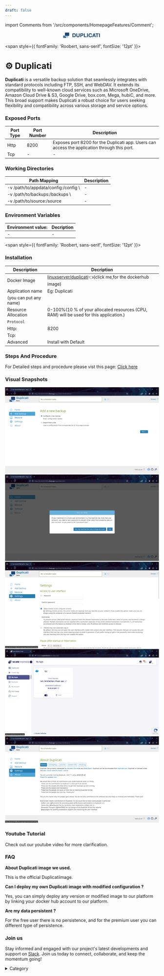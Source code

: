 ```yaml
---
draft: false
---
```

import Comments from '/src/components/HomepageFeatures/Comment';

<p align="center">
  <img src="/img/a3w.png" alt="Alt Text" width="25%"/>
</p> 


<span style={{ fontFamily: 'Roobert, sans-serif', fontSize: '12pt' }}>

# ⚙️ Duplicati

**Duplicati** is a versatile backup solution that seamlessly integrates with standard protocols including FTP, SSH, and WebDAV. It extends its compatibility to well-known cloud services such as Microsoft OneDrive, Amazon Cloud Drive & S3, Google Drive, box.com, Mega, hubiC, and more. This broad support makes Duplicati a robust choice for users seeking flexibility and compatibility across various storage and service options.


### Exposed Ports

| Port Type | Port Number | Description |
| --------- | ----------- | ----------- |
| Http      | 8200       | Exposes port 8200 for the Duplicati app. Users can access the  application through this port. |
| Tcp       | -           | -             |

### Working Directories

| Path Mapping                         | Description |
| ------------------------------------ | ----------- |
|-v /path/to/appdata/config:/config \     | - |
|-v /path/to/backups:/backups \     | - |
|-v /path/to/source:/source     | - |



### Environment Variables

|   **Environment value:**          | Decription                                                                                                               | 
| --------------------- | ------                                                                                                                   | 
|-       |  -                              |

</span>


<span style={{ fontFamily: 'Roobert, sans-serif', fontSize: '12pt' }}>

### Installation
|  Description          | Decription                                                                                                               | 
| --------------------- | ------                                                                                                                   | 
| Docker Image          |   [linuxserver/duplicati](https://hub.docker.com/r/linuxserver/duplicati)👈(click me,for the dockerhub image)                       |
| Application name      |  Eg: Duplicati
(you can put any name)                                                                                        | 
| Resource Allocation   |  0-100%(10 % of your allocated resources (CPU, RAM) will be used for this application.)                                  | 
| `Protocol`            |                                                                                                                          | 
|  Http:                | 8200                                                                                                                      |
|  Tcp:                 |                                                                                                                          | 
|    Advanced           |    Install with Default                                                                                                  |



### Steps And Procedure

For Detailed steps and procedure please vist this page: [Click here](https://techscaleinfinite.github.io/introduction/cloud-float/Steps%20and%20procedure)


### Visual Snapshots

![Alt Text](/img/o8.png)
![Alt Text](/img/o9.png)
![Alt Text](/img/o77.png)
![Alt Text](/img/o776.png)
![Alt Text](/img/o777.png)




### Youtube Tutorial&#x20;

Check out our youtube video for more clarification.



### FAQ

**About Duplicati image we used.**

This is the official Duplicatiimage.

**Can I deploy my own Duplicati image with modified configuration ?**

Yes, you can simply deploy any version or modified image to our platform by linking your docker hub account to our platform.

**Are my data persistent ?**

For the free user there is no persistence, and for the premium user you can different type of persistence.

### Join us

Stay informed and engaged with our project's latest developments and support on [Slack](https://app.slack.com/client/T04QS32JX6E/C04QKEWE146). Join us today to connect, collaborate, and keep the momentum going!&#x20;

<details>

<summary>Category</summary>

Kubernetes, cloud computing, DevOps, cloud services, hosting platform, container orchestration, cloud infrastructure, cloud deployment, cloud management, cloud technology, cloud solutions, Duplicati


</details>

</span>

<Comments />